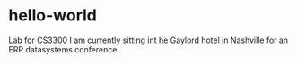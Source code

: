 # hello-world
Lab for CS3300
I am currently sitting int he Gaylord hotel in Nashville for an ERP datasystems conference

